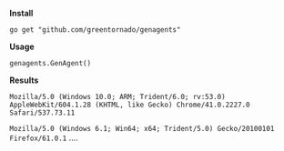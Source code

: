 **Install**

`go get "github.com/greentornado/genagents"`

**Usage**

`genagents.GenAgent()`

**Results**

`Mozilla/5.0 (Windows 10.0; ARM; Trident/6.0; rv:53.0) AppleWebKit/604.1.28 (KHTML, like Gecko) Chrome/41.0.2227.0 Safari/537.73.11`

`Mozilla/5.0 (Windows 6.1; Win64; x64; Trident/5.0) Gecko/20100101 Firefox/61.0.1`
....
